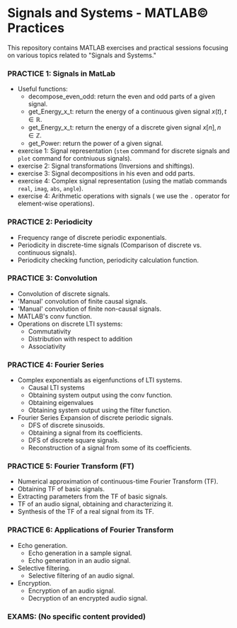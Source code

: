# Signals and Systems - MATLAB© Practices

This repository contains MATLAB exercises and practical sessions focusing on various topics related to "Signals and Systems."

### PRACTICE 1: Signals in MatLab
- Useful functions:
    - decompose_even_odd: return the even and odd parts of a given signal.
    - get_Energy_x_t: return the energy of a continuous given signal $x(t), t \in \mathbb{R}$.
    - get_Energy_x_t: return the energy of a discrete given signal $x[n], n \in \mathbb{Z}$.
    - get_Power: return the power of a given signal.
- exercise 1: Signal representation (`stem` command for discrete signals and `plot` command for contniuous signals).
- exercise 2: Signal transformations (Inversions and shiftings).
- exercise 3: Signal decompositions in his even and odd parts.
- exercise 4: Complex signal representation (using the matlab commands `real`, `imag`, `abs`, `angle`).
- exercise 4: Arithmetic operations with signals ( we use the `.` operator for element-wise operations).

### PRACTICE 2: Periodicity
- Frequency range of discrete periodic exponentials.
- Periodicity in discrete-time signals (Comparison of discrete vs. continuous signals).
- Periodicity checking function, periodicity calculation function.

### PRACTICE 3: Convolution
- Convolution of discrete signals.
- 'Manual' convolution of finite causal signals.
- 'Manual' convolution of finite non-causal signals.
- MATLAB's conv function.
- Operations on discrete LTI systems:
  - Commutativity
  - Distribution with respect to addition
  - Associativity

### PRACTICE 4: Fourier Series
- Complex exponentials as eigenfunctions of LTI systems.
  - Causal LTI systems
  - Obtaining system output using the conv function.
  - Obtaining eigenvalues
  - Obtaining system output using the filter function.
- Fourier Series Expansion of discrete periodic signals.
  - DFS of discrete sinusoids.
  - Obtaining a signal from its coefficients.
  - DFS of discrete square signals.
  - Reconstruction of a signal from some of its coefficients.

### PRACTICE 5: Fourier Transform (FT)
- Numerical approximation of continuous-time Fourier Transform (TF).
- Obtaining TF of basic signals.
- Extracting parameters from the TF of basic signals.
- TF of an audio signal, obtaining and characterizing it.
- Synthesis of the TF of a real signal from its TF.

### PRACTICE 6: Applications of Fourier Transform
- Echo generation.
  - Echo generation in a sample signal.
  - Echo generation in an audio signal.
- Selective filtering.
  - Selective filtering of an audio signal.
- Encryption.
  - Encryption of an audio signal.
  - Decryption of an encrypted audio signal.

### EXAMS: (No specific content provided)

